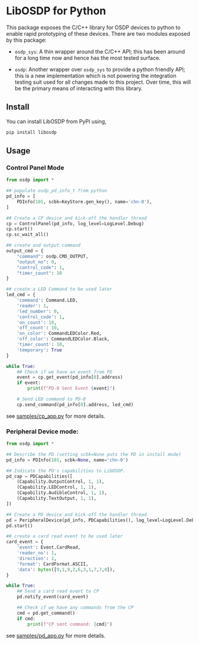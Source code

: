 # LibOSDP for Python

This package exposes the C/C++ library for OSDP devices to python to enable rapid
prototyping of these devices. There are two modules exposed by this package:

- `osdp_sys`: A thin wrapper around the C/C++ API; this has been around for a long
time now and hence has the most tested surface.

- `osdp`: Another wrapper over `osdp_sys` to provide a python friendly API; this
is a new implementation which is not powering the integration testing suit used
for all changes made to this project. Over time, this will be the primary means
of interacting with this library.

## Install

You can install LibOSDP from PyPI using,

```sh
pip install libosdp
```

## Usage

### Control Panel Mode

```python
from osdp import *

## populate osdp_pd_info_t from python
pd_info = [
    PDInfo(101, scbk=KeyStore.gen_key(), name='chn-0'),
]

## Create a CP device and kick-off the handler thread
cp = ControlPanel(pd_info, log_level=LogLevel.Debug)
cp.start()
cp.sc_wait_all()

## create and output command
output_cmd = {
    "command": osdp.CMD_OUTPUT,
    "output_no": 0,
    "control_code": 1,
    "timer_count": 10
}

## create a LED Command to be used later
led_cmd = {
    'command': Command.LED,
    'reader': 1,
    'led_number': 0,
    'control_code': 1,
    'on_count': 10,
    'off_count': 10,
    'on_color': CommandLEDColor.Red,
    'off_color': CommandLEDColor.Black,
    'timer_count': 10,
    'temporary': True
}

while True:
    ## Check if we have an event from PD
    event = cp.get_event(pd_info[0].address)
    if event:
        print(f"PD-0 Sent Event {event}")

    # Send LED command to PD-0
    cp.send_command(pd_info[0].address, led_cmd)
```

see [samples/cp_app.py][2] for more details.

### Peripheral Device mode:

```python
from osdp import *

## Describe the PD (setting scbk=None puts the PD in install mode)
pd_info = PDInfo(101, scbk=None, name='chn-0')

## Indicate the PD's capabilities to LibOSDP.
pd_cap = PDCapabilities([
    (Capability.OutputControl, 1, 1),
    (Capability.LEDControl, 1, 1),
    (Capability.AudibleControl, 1, 1),
    (Capability.TextOutput, 1, 1),
])

## Create a PD device and kick-off the handler thread
pd = PeripheralDevice(pd_info, PDCapabilities(), log_level=LogLevel.Debug)
pd.start()

## create a card read event to be used later
card_event = {
    'event': Event.CardRead,
    'reader_no': 1,
    'direction': 1,
    'format': CardFormat.ASCII,
    'data': bytes([9,1,9,2,6,3,1,7,7,0]),
}

while True:
    ## Send a card read event to CP
    pd.notify_event(card_event)

    ## Check if we have any commands from the CP
    cmd = pd.get_command()
    if cmd:
        print(f"CP sent command: {cmd}")
```

see [samples/pd_app.py][3] for more details.

[1]: https://libosdp.sidcha.dev/api/
[2]: https://github.com/goToMain/libosdp/blob/master/samples/python/cp_app.py
[3]: https://github.com/goToMain/libosdp/blob/master/samples/python/pd_app.py

